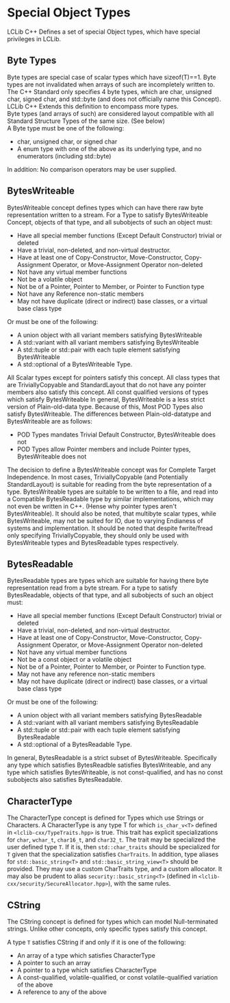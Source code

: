 <h1>Special Object Types</h1>
LCLib C++ Defines a set of special Object types, which have special privileges in LCLib.

<h2>Byte Types</h2>

Byte types are special case of scalar types which have sizeof(T)==1. Byte types are not invalidated when arrays of such are incompletely written to.<br/>
The C++ Standard only specifies 4 byte types, which are char, unsigned char, signed char, and std::byte (and does not officially name this Concept). LCLib C++ Extends this definition to encompass more types.<br/>
Byte types (and arrays of such) are considered layout compatible with all Standard Structure Types of the same size. (See below)<br/>
A Byte type must be one of the following:
<ul>
<li>char, unsigned char, or signed char</li>
<li>A enum type with one of the above as its underlying type, and no enumerators (including std::byte)</li>
</ul>
In addition: No comparison operators may be user supplied. 

<h2>BytesWriteable</h2>

BytesWriteable concept defines types which can have there raw byte representation written to a stream.
For a Type to satisfy BytesWriteable Concept, objects of that type, and all subobjects of such an object must:
<ul>
<li>Have all special member functions (Except Default Constructor) trivial or deleted</li>
<li>Have a trivial, non-deleted, and non-virtual destructor.</li>
<li>Have at least one of Copy-Constructor, Move-Constructor, Copy-Assignment Operator, or Move-Assignment Operator non-deleted</li>
<li>Not have any virtual member functions</li>
<li>Not be a volatile object</li>
<li>Not be of a Pointer, Pointer to Member, or Pointer to Function type</li>
<li>Not have any Reference non-static members</li>
<li>May not have duplicate (direct or indirect) base classes, or a virtual base class type</li>
</ul>
Or must be one of the following:
<ul>
<li>A union object with all variant members satisfying BytesWriteable</li>
<li>A std::variant with all variant members satisfying BytesWriteable</li>
<li>A std::tuple or std::pair with each tuple element satisfying BytesWriteable</li>
<li>A std::optional of a BytesWriteable Type.</li>
</ul>
All Scalar types except for pointers satisfy this concept. All class types that are TriviallyCopyable and StandardLayout that do not have any pointer members also satisfy this concept. All const qualified versions of types which satisfy BytesWriteable 
In general, BytesWriteable is a less strict version of Plain-old-data type. Because of this, Most POD Types also satisfy BytesWriteable. 
The differences between Plain-old-datatype and BytesWriteable are as follows: 
<ul>
<li>POD Types mandates Trivial Default Constructor, BytesWriteable does not</li>
<li>POD Types allow Pointer members and include Pointer types, BytesWriteable does not</li>
</ul>
The decision to define a BytesWriteable concept was for Complete Target Independence. In most cases, TriviallyCopyable (and Potentially StandardLayout) is suitable for reading from the byte representation of a type. 
BytesWriteable types are suitable to be written to a file, and read into a Compatible BytesReadable type by similar implementations, which may not even be written in C++. (Hense why pointer types aren't BytesWriteable). 
It should also be noted, that multibyte scalar types, while BytesWriteable, may not be suited for IO, due to varying Endianess of systems and implementation. 
It should be noted that despite fwrite/fread only specifying TriviallyCopyable, they should only be used with BytesWriteable types and BytesReadable types respectively.

<h2>BytesReadable</h2>

BytesReadable types are types which are suitable for having there byte representation read from a byte stream. 
For a type to satisfy BytesReadable, objects of that type, and all subobjects of such an object must:
<ul>
<li>Have all special member functions (Except Default Constructor) trivial or deleted</li>
<li>Have a trivial, non-deleted, and non-virtual destructor.</li>
<li>Have at least one of Copy-Constructor, Move-Constructor, Copy-Assignment Operator, or Move-Assignment Operator non-deleted</li>
<li>Not have any virtual member functions</li>
<li>Not be a const object or a volatile object</li>
<li>Not be of a Pointer, Pointer to Member, or Pointer to Function type.</li>
<li>May not have any reference non-static members</li>
<li>May not have duplicate (direct or indirect) base classes, or a virtual base class type</li>
</ul>
Or must be one of the following:
<ul>
<li>A union object with all variant members satisfying BytesReadable</li>
<li>A std::variant with all variant members satisfying BytesReadable</li>
<li>A std::tuple or std::pair with each tuple element satisfying BytesReadable</li>
<li>A std::optional of a BytesReadable Type.</li>
</ul>
In general, BytesReadable  is a strict subset of BytesWriteable. 
Specifically any type which satisfies BytesReadble satisfies BytesWriteable, and any type which satisfies BytesWriteable, is not const-qualified, and has no const subobjects also satisfies BytesReadable. 


<h2>CharacterType</h2>

The CharacterType concept is defined for Types which use Strings or Characters. A CharacterType is any type T for which `is_char_v<T>` defined in `<lclib-cxx/TypeTraits.hpp>` is true. 
This trait has explicit specializations for `char`, `wchar_t`, `char16_t`, and `char32_t`. The trait may be specialized the user defined type `T`. 
If it is, then `std::char_traits` should be specialized for `T` given that the specialization satisfies `CharTraits`. 
In addition, type aliases for `std::basic_string<T>` and `std::basic_string_view<T>` should be provided. 
They may use a custom CharTraits type, and a custom allocator. It may also be prudent to alias `security::basic_string<T>` (defined in `<lclib-cxx/security/SecureAllocator.hpp>`), with the same rules. 

<h2>CString</h2>

The CString concept is defined for types which can model Null-terminated strings. Unlike other concepts, only specific types satisfy this concept. 

A type `T` satisfies CString if and only if it is one of the following: 
<ul>
<li>An array of a type which satisfies CharacterType</li>
<li>A pointer to such an array</li>
<li>A pointer to a type which satisfies CharacterType</li>
<li>A const-qualified, volatile-qualified, or const volatile-qualified variation of the above</li>
<li>A reference to any of the above</li>
</ul>




